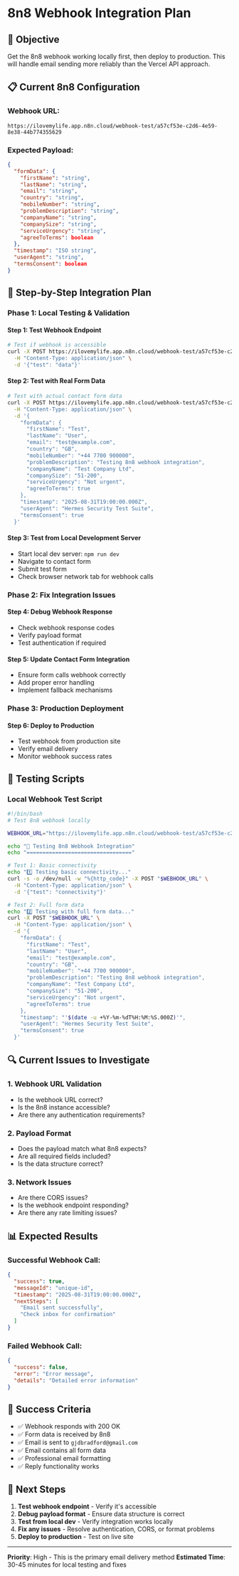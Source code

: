 # 8n8 Webhook Integration Plan

## 🎯 **Objective**
Get the 8n8 webhook working locally first, then deploy to production. This will handle email sending more reliably than the Vercel API approach.

## 📋 **Current 8n8 Configuration**

### **Webhook URL:**
```
https://ilovemylife.app.n8n.cloud/webhook-test/a57cf53e-c2d6-4e59-8e38-44b774355629
```

### **Expected Payload:**
```json
{
  "formData": {
    "firstName": "string",
    "lastName": "string", 
    "email": "string",
    "country": "string",
    "mobileNumber": "string",
    "problemDescription": "string",
    "companyName": "string",
    "companySize": "string",
    "serviceUrgency": "string",
    "agreeToTerms": boolean
  },
  "timestamp": "ISO string",
  "userAgent": "string",
  "termsConsent": boolean
}
```

## 🔧 **Step-by-Step Integration Plan**

### **Phase 1: Local Testing & Validation**

#### **Step 1: Test Webhook Endpoint**
```bash
# Test if webhook is accessible
curl -X POST https://ilovemylife.app.n8n.cloud/webhook-test/a57cf53e-c2d6-4e59-8e38-44b774355629 \
  -H "Content-Type: application/json" \
  -d '{"test": "data"}'
```

#### **Step 2: Test with Real Form Data**
```bash
# Test with actual contact form data
curl -X POST https://ilovemylife.app.n8n.cloud/webhook-test/a57cf53e-c2d6-4e59-8e38-44b774355629 \
  -H "Content-Type: application/json" \
  -d '{
    "formData": {
      "firstName": "Test",
      "lastName": "User",
      "email": "test@example.com",
      "country": "GB",
      "mobileNumber": "+44 7700 900000",
      "problemDescription": "Testing 8n8 webhook integration",
      "companyName": "Test Company Ltd",
      "companySize": "51-200",
      "serviceUrgency": "Not urgent",
      "agreeToTerms": true
    },
    "timestamp": "2025-08-31T19:00:00.000Z",
    "userAgent": "Hermes Security Test Suite",
    "termsConsent": true
  }'
```

#### **Step 3: Test from Local Development Server**
- Start local dev server: `npm run dev`
- Navigate to contact form
- Submit test form
- Check browser network tab for webhook calls

### **Phase 2: Fix Integration Issues**

#### **Step 4: Debug Webhook Response**
- Check webhook response codes
- Verify payload format
- Test authentication if required

#### **Step 5: Update Contact Form Integration**
- Ensure form calls webhook correctly
- Add proper error handling
- Implement fallback mechanisms

### **Phase 3: Production Deployment**

#### **Step 6: Deploy to Production**
- Test webhook from production site
- Verify email delivery
- Monitor webhook success rates

## 🧪 **Testing Scripts**

### **Local Webhook Test Script**
```bash
#!/bin/bash
# Test 8n8 webhook locally

WEBHOOK_URL="https://ilovemylife.app.n8n.cloud/webhook-test/a57cf53e-c2d6-4e59-8e38-44b774355629"

echo "🧪 Testing 8n8 Webhook Integration"
echo "================================="

# Test 1: Basic connectivity
echo "1️⃣ Testing basic connectivity..."
curl -s -o /dev/null -w "%{http_code}" -X POST "$WEBHOOK_URL" \
  -H "Content-Type: application/json" \
  -d '{"test": "connectivity"}'

# Test 2: Full form data
echo "2️⃣ Testing with full form data..."
curl -X POST "$WEBHOOK_URL" \
  -H "Content-Type: application/json" \
  -d '{
    "formData": {
      "firstName": "Test",
      "lastName": "User", 
      "email": "test@example.com",
      "country": "GB",
      "mobileNumber": "+44 7700 900000",
      "problemDescription": "Testing 8n8 webhook integration",
      "companyName": "Test Company Ltd",
      "companySize": "51-200",
      "serviceUrgency": "Not urgent",
      "agreeToTerms": true
    },
    "timestamp": "'$(date -u +%Y-%m-%dT%H:%M:%S.000Z)'",
    "userAgent": "Hermes Security Test Suite",
    "termsConsent": true
  }'
```

## 🔍 **Current Issues to Investigate**

### **1. Webhook URL Validation**
- Is the webhook URL correct?
- Is the 8n8 instance accessible?
- Are there any authentication requirements?

### **2. Payload Format**
- Does the payload match what 8n8 expects?
- Are all required fields included?
- Is the data structure correct?

### **3. Network Issues**
- Are there CORS issues?
- Is the webhook endpoint responding?
- Are there any rate limiting issues?

## 📊 **Expected Results**

### **Successful Webhook Call:**
```json
{
  "success": true,
  "messageId": "unique-id",
  "timestamp": "2025-08-31T19:00:00.000Z",
  "nextSteps": [
    "Email sent successfully",
    "Check inbox for confirmation"
  ]
}
```

### **Failed Webhook Call:**
```json
{
  "success": false,
  "error": "Error message",
  "details": "Detailed error information"
}
```

## 🎯 **Success Criteria**

- ✅ Webhook responds with 200 OK
- ✅ Form data is received by 8n8
- ✅ Email is sent to `gjdbradford@gmail.com`
- ✅ Email contains all form data
- ✅ Professional email formatting
- ✅ Reply functionality works

## 🚀 **Next Steps**

1. **Test webhook endpoint** - Verify it's accessible
2. **Debug payload format** - Ensure data structure is correct
3. **Test from local dev** - Verify integration works locally
4. **Fix any issues** - Resolve authentication, CORS, or format problems
5. **Deploy to production** - Test on live site

---

**Priority**: High - This is the primary email delivery method
**Estimated Time**: 30-45 minutes for local testing and fixes
